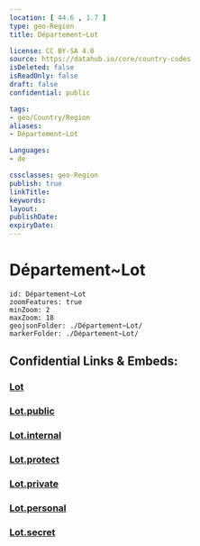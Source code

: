 ```yaml
---
location: [ 44.6 , 1.7 ] 
type: geo-Region
title: Département~Lot

license: CC BY-SA 4.0
source: https://datahub.io/core/country-codes
isDeleted: false
isReadOnly: false
draft: false
confidential: public

tags:
- geo/Country/Region
aliases:
- Département~Lot

Languages:
- de

cssclasses: geo-Region
publish: true
linkTitle: 
keywords: 
layout: 
publishDate: 
expiryDate: 
---
```


# Département~Lot

```leaflet
id: Département~Lot
zoomFeatures: true 
minZoom: 2 
maxZoom: 18
geojsonFolder: ./Département~Lot/
markerFolder: ./Département~Lot/
```


## Confidential Links & Embeds: 

### [Lot](/_Standards/Earth/Continent/Europe/Europe~West/France/regions~France/Occitanie/departments~Occitanie/Lot.md) 

### [Lot.public](/_public/Earth/Continent/Europe/Europe~West/France/regions~France/Occitanie/departments~Occitanie/Lot.public.md) 

### [Lot.internal](/_internal/Earth/Continent/Europe/Europe~West/France/regions~France/Occitanie/departments~Occitanie/Lot.internal.md) 

### [Lot.protect](/_protect/Earth/Continent/Europe/Europe~West/France/regions~France/Occitanie/departments~Occitanie/Lot.protect.md) 

### [Lot.private](/_private/Earth/Continent/Europe/Europe~West/France/regions~France/Occitanie/departments~Occitanie/Lot.private.md) 

### [Lot.personal](/_personal/Earth/Continent/Europe/Europe~West/France/regions~France/Occitanie/departments~Occitanie/Lot.personal.md) 

### [Lot.secret](/_secret/Earth/Continent/Europe/Europe~West/France/regions~France/Occitanie/departments~Occitanie/Lot.secret.md)

